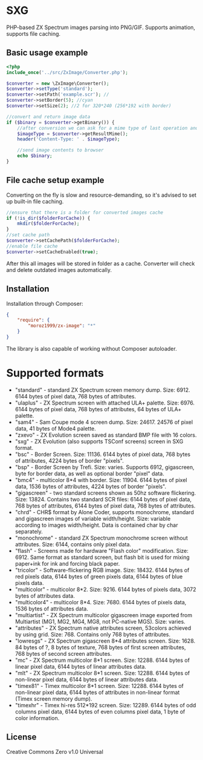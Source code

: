 # SXG
PHP-based ZX Spectrum images parsing into PNG/GIF. Supports animation, supports file caching.

## Basic usage example
```php
<?php
include_once('../src/ZxImage/Converter.php');

$converter = new \ZxImage\Converter();
$converter->setType('standard');
$converter->setPath('example.scr'); //
$converter->setBorder(5); //cyan
$converter->setSize(2); //2 for 320*240 (256*192 with border)

//convert and return image data
if ($binary = $converter->getBinary()) {
    //after conversion we can ask for a mime type of last operation and send it to browser
    $imageType = $converter->getResultMime();
    header('Content-Type: ' . $imageType);

    //send image contents to browser
    echo $binary;
}

```

## File cache setup example
Converting on the fly is slow and resource-demanding, so it's advised to set up built-in file caching.

```php
//ensure that there is a folder for converted images cache
if (!is_dir($folderForCache)) {
	mkdir($folderForCache);
}
//set cache path
$converter->setCachePath($folderForCache);
//enable file cache
$converter->setCacheEnabled(true);
```
After this all images will be stored in folder as a cache. Converter will check and delete outdated images automatically.


## Installation
Installation through Composer:
```json
{
    "require": {
		"moroz1999/zx-image": "*"
    }
}
```
The library is also capable of working without Composer autoloader.

# Supported formats
* "standard" - standard ZX Spectrum screen memory dump. Size: 6912. 6144 bytes of pixel data, 768 bytes of attributes.
* "ulaplus" - ZX Spectrum screen with attached ULA+ palette. Size: 6976. 6144 bytes of pixel data, 768 bytes of attributes, 64 bytes of ULA+ palette.
* "sam4" - Sam Coupe mode 4 screen dump. Size: 24617. 24576 of pixel data, 41 bytes of Mode4 palette.
* "zxevo" - ZX Evolution screen saved as standard BMP file with 16 colors.
* "sxg" - ZX Evolution (also supports TSConf screens) screen in SXG format.
* "bsc" - Border Screen. Size: 11136. 6144 bytes of pixel data, 768 bytes of attributes, 4224 bytes of border "pixels".
* "bsp" - Border Screen by Trefi. Size: varies. Supports 6912, gigascreen, byte for border data, as well as optional border "pixel" data.
* "bmc4" - multicolor 8*4 with border. Size: 11904. 6144 bytes of pixel data, 1536 bytes of attributes, 4224 bytes of border "pixels".
* "gigascreen" - two standard screens shown as 50hz software flickering. Size: 13824. Contains two standard SCR files: 6144 bytes of pixel data, 768 bytes of attributes, 6144 bytes of pixel data, 768 bytes of attributes.
* "chrd" - CHR$ format by Alone Coder, supports monochrome, standard and gigascreen images of variable width/height. Size: variable according to images width/height. Data is contained char by char separately.
* "monochrome" - standard ZX Spectrum monochrome screen without attributes. Size: 6144, contains only pixel data.
* "flash" - Screens made for hardware "Flash color" modification. Size: 6912. Same format as standard screen, but flash bit is used for mixing paper+ink for ink and forcing black paper.
* "tricolor" - Software-flickering RGB image. Size: 18432. 6144 bytes of red pixels data, 6144 bytes of green pixels data, 6144 bytes of blue pixels data.
* "multicolor" - multicolor 8*2. Size: 9216. 6144 bytes of pixels data, 3072 bytes of attributes data.
* "multicolor4" - multicolor 8*4. Size: 7680. 6144 bytes of pixels data, 1536 bytes of attributes data.
* "multiartist" - ZX Spectrum multicolor gigascreen image exported from Multiartist (MG1, MG2, MG4, MG8, not PC-native MGS). Size: varies.
* "attributes" - ZX Spectrum native attributes screen, 53colors achieved by using grid. Size: 768. Contains only 768 bytes of attributes.
* "lowresgs" - ZX Spectrum gigascreen 8*4 attributes screen. Size: 1628. 84 bytes of ?, 8 bytes of texture, 768 bytes of first screen attributes, 768 bytes of second screen attributes.
* "mc" - ZX Spectrum multicolor 8*1 screen. Size: 12288. 6144 bytes of linear pixel data, 6144 bytes of linear attributes data.
* "mlt" - ZX Spectrum multicolor 8*1 screen. Size: 12288. 6144 bytes of non-linear pixel data, 6144 bytes of linear attributes data.
* "timex81" - Timex multicolor 8*1 screen. Size: 12288. 6144 bytes of non-linear pixel data, 6144 bytes of attributes in non-linear format (Timex screen memory dump).
* "timexhr" - Timex hi-res 512*192 screen. Size: 12289. 6144 bytes of odd columns pixel data, 6144 bytes of even columns pixel data, 1 byte of color information.  

## License
Creative Commons Zero v1.0 Universal
